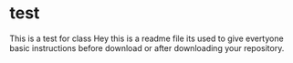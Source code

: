 # test
 This is a test for class
Hey this is a readme file its used to give evertyone basic instructions before download or after downloading your repository.
